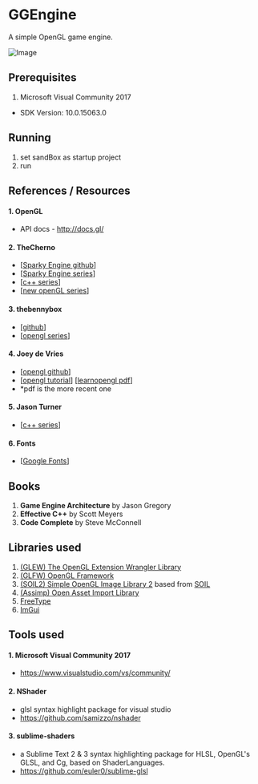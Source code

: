 # GGEngine #
A simple OpenGL game engine.

![Image](https://media.githubusercontent.com/media/leafarz/resources/master/gg_01.gif)

## Prerequisites ##
1. Microsoft Visual Community 2017
 * SDK Version: 10.0.15063.0

## Running ##
1. set sandBox as startup project
2. run

## References / Resources ##
#### 1. OpenGL ####
* API docs - http://docs.gl/

#### 2. TheCherno ####
* [[Sparky Engine github](https://github.com/TheCherno/Sparky)]
* [[Sparky Engine series](https://www.youtube.com/watch?v=vWU8EltWTfM&list=PLlrATfBNZ98fqE45g3jZA_hLGUrD4bo6_)]
* [[c++ series](https://www.youtube.com/watch?v=18c3MTX0PK0&list=PLlrATfBNZ98dudnM48yfGUldqGD0S4FFb)]
* [[new openGL series](https://www.youtube.com/watch?v=W3gAzLwfIP0&list=PLlrATfBNZ98foTJPJ_Ev03o2oq3-GGOS2)]

#### 3. thebennybox ####
* [[github](https://github.com/BennyQBD)]
* [[opengl series](https://www.youtube.com/watch?v=ss3AnSxJ2X8&list=PLEETnX-uPtBXP_B2yupUKlflXBznWIlL5)]

#### 4. Joey de Vries ####
* [[opengl github](https://github.com/JoeyDeVries/LearnOpenGL)]
* [[opengl tutorial](https://learnopengl.com/)]  [[learnopengl pdf](https://learnopengl.com/book/learnopengl_book.pdf)]
 * \*pdf is the more recent one

#### 5. Jason Turner ####
* [[c++ series](https://www.youtube.com/channel/UCxHAlbZQNFU2LgEtiqd2Maw)]

#### 6. Fonts ####
* [[Google Fonts](https://fonts.google.com/)]


## Books ##
1. **Game Engine Architecture** by Jason Gregory
2. **Effective C++** by Scott Meyers
3. **Code Complete** by Steve McConnell


## Libraries used ##
1. [(GLEW) The OpenGL Extension Wrangler Library](http://glew.sourceforge.net/)
2. [(GLFW) OpenGL Framework](http://www.glfw.org/)
3. [(SOIL2) Simple OpenGL Image Library 2](https://bitbucket.org/SpartanJ/soil2) based from [SOIL](http://www.lonesock.net/soil.html)
4. [(Assimp) Open Asset Import Library](http://www.assimp.org/)
5. [FreeType](https://www.freetype.org/index.html)
6. [ImGui](https://github.com/ocornut/imgui)


## Tools used ##
#### 1. Microsoft Visual Community 2017 ####
* https://www.visualstudio.com/vs/community/

#### 2. NShader ####
* glsl syntax highlight package for visual studio
* https://github.com/samizzo/nshader

#### 3. sublime-shaders ####
* a Sublime Text 2 & 3 syntax highlighting package for HLSL, OpenGL's GLSL, and Cg, based on ShaderLanguages.
* https://github.com/euler0/sublime-glsl
